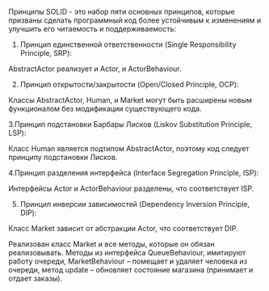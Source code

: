 Принципы SOLID - это набор пяти основных принципов, которые призваны сделать программный код более устойчивым к изменениям и улучшить его читаемость и поддерживаемость:

1. Принцип единственной ответственности (Single Responsibility Principle, SRP):
   
AbstractActor реализует и Actor, и ActorBehaviour. 

2. Принцип открытости/закрытости (Open/Closed Principle, OCP):
   
Классы AbstractActor, Human, и Market могут быть расширены новым функционалом без модификации существующего кода.

3.Принцип подстановки Барбары Лисков (Liskov Substitution Principle, LSP):

Класс Human является подтипом AbstractActor, поэтому код следует принципу подстановки Лисков.

4.Принцип разделения интерфейса (Interface Segregation Principle, ISP):

Интерфейсы Actor и ActorBehaviour разделены, что соответствует ISP.

5. Принцип инверсии зависимостей (Dependency Inversion Principle, DIP):
 
Класс Market зависит от абстракции Actor, что соответствует DIP.


Реализован класс Market и все методы, которые он обязан реализовывать. Методы из интерфейса QueueBehaviour, имитируют работу очереди, MarketBehaviour – помещает и удаляет человека из очереди, метод update – обновляет состояние магазина (принимает и отдает заказы).
